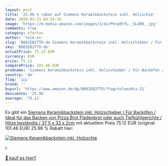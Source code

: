```yaml
---
layout: post
title: '25.96 % rabat auf Siemens Keramikbackstein inkl. Holzschie'
date: 2020-03-21 04:54:34
image: 'https://m.media-amazon.com/images/I/41rPh+p0tfL._SL400_.jpg'
comments: true
category: ofertas
author: 'tole.es'
slug: 'B001EB2TTO-de Siemens Keramikbackstein inkl. Holzschieber / Für Backöfen...'
sku: 'B001EB2TTO-de'
actualPrice: 75.12 EUR
currency: EUR
price: 75.12
comparePrice: 101.46 EUR
prodname: 'Siemens Keramikbackstein inkl. Holzschieber / Für Backöfen / Ideal für das Backen von Pizza  Brot  Fladenbrot oder auch Tiefkühlgerichte / Hitze beständig / 37 5 x 33 x 2cm'
country: 'de'
flag: '🇩🇪'
brand: ''
buyurl: 'https://www.amazon.de/dp/B001EB2TTO/?tag=tolees0ca-21'
descuento: '25.96'
average: '75.12'
---
```


Es gibt ein [Siemens Keramikbackstein inkl. Holzschieber / Für Backöfen / Ideal für das Backen von Pizza  Brot  Fladenbrot oder auch Tiefkühlgerichte / Hitze beständig / 37 5 x 33 x 2cm](https://www.amazon.de/dp/B001EB2TTO/?tag=tolees0ca-21) mit aktuellem Preis 75.12 EUR (original: 101.46 EUR) 25.96 % Rabatt hier:

[![Siemens Keramikbackstein inkl. Holzschie](https://m.media-amazon.com/images/I/41rPh+p0tfL._SL400_.jpg)](https://www.amazon.de/dp/B001EB2TTO/?tag=tolees0ca-21)

ℹ️:


[🛒 kauf es hier!!](https://www.amazon.de/dp/B001EB2TTO/?tag=tolees0ca-21)
